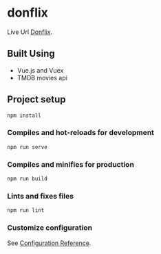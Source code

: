 # donflix

Live Url [Donflix](https://donflix.netlify.app/).

## Built Using

- Vue.js and Vuex
- TMDB movies api

## Project setup

```
npm install
```

### Compiles and hot-reloads for development

```
npm run serve
```

### Compiles and minifies for production

```
npm run build
```

### Lints and fixes files

```
npm run lint
```

### Customize configuration

See [Configuration Reference](https://cli.vuejs.org/config/).
